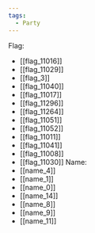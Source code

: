 ```yaml
---
tags:
  - Party
---
```

Flag:
- [[flag_11016]]
- [[flag_11029]]
- [[flag_3]]
- [[flag_11040]]
- [[flag_11017]]
- [[flag_11296]]
- [[flag_11264]]
- [[flag_11051]]
- [[flag_11052]]
- [[flag_11011]]
- [[flag_11041]]
- [[flag_11008]]
- [[flag_11030]]
Name:
- [[name_4]]
- [[name_1]]
- [[name_0]]
- [[name_14]]
- [[name_8]]
- [[name_9]]
- [[name_11]]
